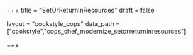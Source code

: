 +++
title = "SetOrReturnInResources"
draft = false

layout = "cookstyle_cops"
data_path = ["cookstyle","cops_chef_modernize_setorreturninresources"]

+++

<!-- The content of this page is automatically generated from the
cops_chef_modernize_setorreturninresources.yml file in github.com/chef/cookstyle/blob/main/docs-chef-io/data/cookstyle/. -->
